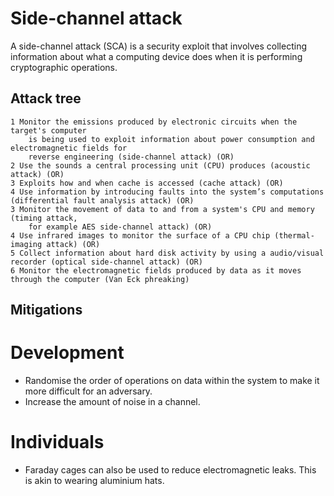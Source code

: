 # Side-channel attack

A side-channel attack (SCA) is a security exploit that involves collecting information about what a computing device does when it is performing cryptographic operations.

## Attack tree

    1 Monitor the emissions produced by electronic circuits when the target's computer 
        is being used to exploit information about power consumption and electromagnetic fields for 
        reverse engineering (side-channel attack) (OR)
    2 Use the sounds a central processing unit (CPU) produces (acoustic attack) (OR)
    3 Exploits how and when cache is accessed (cache attack) (OR)
    4 Use information by introducing faults into the system’s computations (differential fault analysis attack) (OR)
    3 Monitor the movement of data to and from a system's CPU and memory (timing attack, 
        for example AES side-channel attack) (OR)
    4 Use infrared images to monitor the surface of a CPU chip (thermal-imaging attack) (OR)
    5 Collect information about hard disk activity by using a audio/visual recorder (optical side-channel attack) (OR)
    6 Monitor the electromagnetic fields produced by data as it moves through the computer (Van Eck phreaking)

## Mitigations

# Development
* Randomise the order of operations on data within the system to make it more difficult for an adversary.
* Increase the amount of noise in a channel.

# Individuals
* Faraday cages can also be used to reduce electromagnetic leaks. This is akin to wearing aluminium hats.


